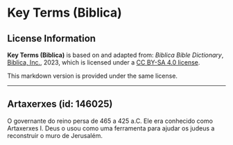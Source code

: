 # Key Terms (Biblica)

## License Information

**Key Terms (Biblica)** is based on and adapted from: _Biblica Bible Dictionary_, [Biblica, Inc.](https://www.biblica.com/), 2023, which is licensed under a [CC BY-SA 4.0 license](https://creativecommons.org/licenses/by-sa/4.0/legalcode.en).

This markdown version is provided under the same license.



--------------------------------

## Artaxerxes (id: 146025)

O governante do reino persa de 465 a 425 a.C. Ele era conhecido como Artaxerxes I. Deus o usou como uma ferramenta para ajudar os judeus a reconstruir o muro de Jerusalém.


